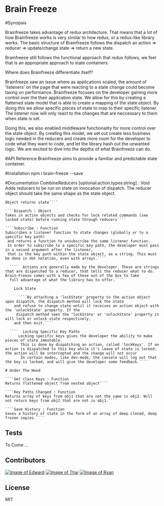 # Brain Freeze
#Synopsis

Brainfreeze takes advantage of redux architecture. That means that a lot of how Brainfreeze works is very similar to how redux, or a redux-like library works. The basic structure of Brainfreeze follows the dispatch an action => reducer => update/change state => return a new state.

Brainfreeze still follows the functional approach that redux follows, we feel that is an appropriate approach to state containers.

Where does Brainfreeze differentiate itself?

Brainfreeze saw an issue where as applications scaled, the amount of 'listeners' on the page that were reacting to a state change could become taxing on performance. Brainfreeze focuses on the developer gaining more control over the their application state. We allow for this by creating a flattened state model that is able to create a mapping of the state object. By doing this we allow specific pieces of state to map to their specific listener. The listener now will only react to the changes that are neccessary to them when state is set.

Doing this, we also enabled middleware functionality for more control over the state object. By creating this model, we set out create less business logic needed in the reducers and create more room for the developer to code what they want to code, and let the library hash out the unwanted logic. We are excited to dive into the depths of what Brainfreeze can do.

#API Reference
Brainfreeze aims to provide a familiar and predictable state container.

#Installation
        npm i brain-freeze --save

#Documentation
CombineReducers [optional:action.types:string] : Void
Adds reducers to be run on state on invocation of dispatch.
The reducer object should take the same shape as the state object.

```Get State : Object
Object returns state````

````Dispatch : Object
Takes in action objects and checks for lock related commands (see locked state) before running state through reducers````

````Subscribe : Function
Subscribes a listener function to state changes (globally or to a specific key path)
 and returns a function to unsubscribe the same listener function.
 In order to subscribe to a specific key path, the developer must pass in a second argument after the listener,
 that is the key path within the state object, as a string. This must be done in dot notation, even with arrays.````

  ````  Actions are generally made by the developer. These are strings that are dispatched to a reducer, that tells the reducer what to do. Brain-Freeze comes with a few of these out of the box to take
  full advantage of what the library has to offer.````

    Lock State

      ````By attaching a 'lockState' property to the action object upon dispatch, the dispatch method will lock the state
    and refuse to change state until it receives an action object with the 'unlockState' property. If the
     dispatch method sees the 'lockState' or 'unlockState' property it will lock or unlock state respectively,
    and then exit.````

  ````  Locking Specific Key Paths
      Locking specific keys gives the developer the ability to make pieces of state immutable.
       This is done by dispatching an action, called 'lockKeys'. If an action is dispatched to this key while it's leave of state is locked, the action will be intercepted and the change will not occur
       In certain modes, like dev-mode, the console will log out that the key is locked, and will give the developer some feedback.````

# Under The Hood

````Get class Keys : Function
Returns flattened object from nested object````

````Key Paths Changed : Function
Returns array of keys from obj1 that are not the same in obj2. Will not return keys from obj2 that are not in obj1.````

````Save History : Function
Saves a history of state in the form of an array of deep cloned, deep frozen copies.````
```
## Tests
To Come ...
## Contributors
[![Image of Edward](https://avatars3.githubusercontent.com/u/10620846?v=3&s=190)](https://github.com/Eviscerare)
[![Image of Thai](https://avatars3.githubusercontent.com/u/20631126?v=3&s=190)](https://github.com/soleiluwedu)
[![Image of Ryan](https://avatars1.githubusercontent.com/u/18267769?v=3&s=190)](https://github.com/ryanbas21)
## License
MIT
